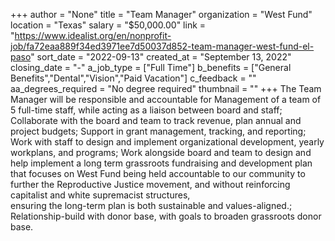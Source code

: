+++
author = "None"
title = "Team Manager"
organization = "West Fund"
location = "Texas"
salary = "$50,000.00"
link = "https://www.idealist.org/en/nonprofit-job/fa72eaa889f34ed3971ee7d50037d852-team-manager-west-fund-el-paso"
sort_date = "2022-09-13"
created_at = "September 13, 2022"
closing_date = "-"
a_job_type = ["Full Time"]
b_benefits = ["General Benefits","Dental","Vision","Paid Vacation"]
c_feedback = ""
aa_degrees_required = "No degree required"
thumbnail = ""
+++
The Team Manager will be responsible and accountable for Management of a team of 5 full-time staff, while acting as a liaison between board and staff; Collaborate with the board and team to track revenue, plan annual and project budgets; Support in grant management, tracking, and reporting; Work with staff to design and implement organizational development, yearly workplans, and programs; Work alongside board and team to design and help implement a long term grassroots fundraising and development plan that focuses on West Fund being held accountable to our community to further the Reproductive Justice movement, and without reinforcing capitalist and white supremacist structures,   
ensuring the long-term plan is both sustainable and values-aligned.; Relationship-build with donor base, with goals to broaden grassroots donor base.